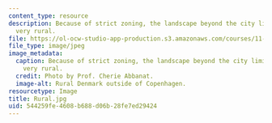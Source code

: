 ```yaml
---
content_type: resource
description: Because of strict zoning, the landscape beyond the city limits remains
  very rural.
file: https://ol-ocw-studio-app-production.s3.amazonaws.com/courses/11-027-city-to-city-comparing-researching-and-writing-about-cities-spring-2006/544259fe4608b688d06b28fe7ed29424_Rural.jpg
file_type: image/jpeg
image_metadata:
  caption: Because of strict zoning, the landscape beyond the city limits remains
    very rural.
  credit: Photo by Prof. Cherie Abbanat.
  image-alt: Rural Denmark outside of Copenhagen.
resourcetype: Image
title: Rural.jpg
uid: 544259fe-4608-b688-d06b-28fe7ed29424
---
```

